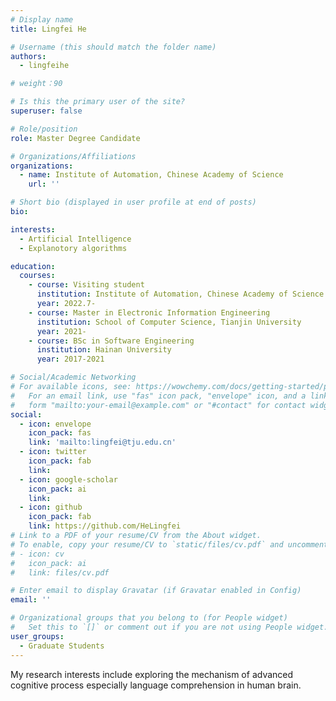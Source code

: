 ```yaml
---
# Display name
title: Lingfei He

# Username (this should match the folder name)
authors:
  - lingfeihe

# weight：90

# Is this the primary user of the site?
superuser: false

# Role/position
role: Master Degree Candidate

# Organizations/Affiliations
organizations:
  - name: Institute of Automation, Chinese Academy of Science
    url: ''

# Short bio (displayed in user profile at end of posts)
bio: 

interests:
  - Artificial Intelligence
  - Explanotory algorithms

education:
  courses:
    - course: Visiting student
      institution: Institute of Automation, Chinese Academy of Science
      year: 2022.7-
    - course: Master in Electronic Information Engineering
      institution: School of Computer Science, Tianjin University
      year: 2021-
    - course: BSc in Software Engineering
      institution: Hainan University
      year: 2017-2021

# Social/Academic Networking
# For available icons, see: https://wowchemy.com/docs/getting-started/page-builder/#icons
#   For an email link, use "fas" icon pack, "envelope" icon, and a link in the
#   form "mailto:your-email@example.com" or "#contact" for contact widget.
social:
  - icon: envelope
    icon_pack: fas
    link: 'mailto:lingfei@tju.edu.cn'
  - icon: twitter
    icon_pack: fab
    link: 
  - icon: google-scholar
    icon_pack: ai
    link: 
  - icon: github
    icon_pack: fab
    link: https://github.com/HeLingfei
# Link to a PDF of your resume/CV from the About widget.
# To enable, copy your resume/CV to `static/files/cv.pdf` and uncomment the lines below.
# - icon: cv
#   icon_pack: ai
#   link: files/cv.pdf

# Enter email to display Gravatar (if Gravatar enabled in Config)
email: ''

# Organizational groups that you belong to (for People widget)
#   Set this to `[]` or comment out if you are not using People widget.
user_groups:
  - Graduate Students
---
```


My research interests include exploring the mechanism of advanced cognitive process especially language comprehension in human brain.